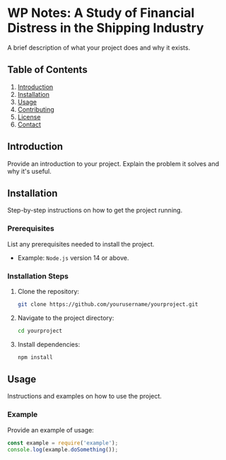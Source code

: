 # WP Notes: A Study of Financial Distress in the Shipping Industry
A brief description of what your project does and why it exists.


## Table of Contents
1. [Introduction](#introduction)
2. [Installation](#installation)
3. [Usage](#usage)
4. [Contributing](#contributing)
5. [License](#license)
6. [Contact](#contact)

## Introduction
Provide an introduction to your project. Explain the problem it solves and why it's useful.

## Installation
Step-by-step instructions on how to get the project running.

### Prerequisites
List any prerequisites needed to install the project.
- Example: `Node.js` version 14 or above.

### Installation Steps
1. Clone the repository:
    ```bash
    git clone https://github.com/yourusername/yourproject.git
    ```
2. Navigate to the project directory:
    ```bash
    cd yourproject
    ```
3. Install dependencies:
    ```bash
    npm install
    ```

## Usage
Instructions and examples on how to use the project.

### Example
Provide an example of usage:
```javascript
const example = require('example');
console.log(example.doSomething());
